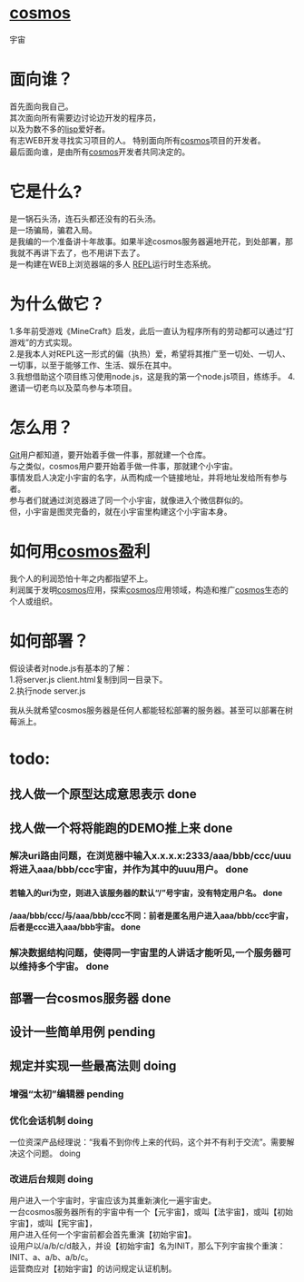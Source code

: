 # [cosmos][4]
宇宙


# 面向谁？
首先面向我自己。   
其次面向所有需要边讨论边开发的程序员，    
以及为数不多的[lisp][3]爱好者。  
有志WEB开发寻找实习项目的人。
特别面向所有[cosmos][4]项目的开发者。  
最后面向谁，是由所有[cosmos][4]开发者共同决定的。   



# 它是什么?
是一锅石头汤，连石头都还没有的石头汤。          
是一场骗局，骗君入局。     
是我编的一个准备讲十年故事。如果半途cosmos服务器遍地开花，到处部署，那我就不再讲下去了，也不用讲下去了。             
是一构建在WEB上浏览器端的多人 [REPL][1]运行时生态系统。          



# 为什么做它？
1.多年前受游戏《MineCraft》启发，此后一直认为程序所有的劳动都可以通过“打游戏”的方式实现。     
2.是我本人对REPL这一形式的偏（执热）爱，希望将其推广至一切处、一切人、一切事，以至于能够工作、生活、娱乐在其中。           
3.我想借助这个项目练习使用node.js，这是我的第一个node.js项目，练练手。
4.邀请一切老鸟以及菜鸟参与本项目。  


# 怎么用？
[Git][2]用户都知道，要开始着手做一件事，那就建一个仓库。     
与之类似，cosmos用户要开始着手做一件事，那就建个小宇宙。     
事情发启人决定小宇宙的名字，从而构成一个链接地址，并将地址发给所有参与者。      
参与者们就通过浏览器进了同一个小宇宙，就像进入个微信群似的。     
但，小宇宙是图灵完备的，就在小宇宙里构建这个小宇宙本身。      


# 如何用[cosmos][4]盈利
我个人的利润恐怕十年之内都指望不上。    
利润属于发明[cosmos][4]应用，探索[cosmos][4]应用领域，构造和推广[cosmos][4]生态的个人或组织。    


# 如何部署？   
假设读者对node.js有基本的了解：     
1.将server.js client.html复制到同一目录下。     
2.执行node server.js               

我从头就希望cosmos服务器是任何人都能轻松部署的服务器。甚至可以部署在树莓派上。

# todo:
## 找人做一个原型达成意思表示       done
## 找人做一个将将能跑的DEMO推上来   done
### 解决uri路由问题，在浏览器中输入x.x.x.x:2333/aaa/bbb/ccc/uuu将进入aaa/bbb/ccc宇宙，并作为其中的uuu用户。    done
#### 若输入的uri为空，则进入该服务器的默认“/”号宇宙，没有特定用户名。                  done
#### /aaa/bbb/ccc/与/aaa/bbb/ccc不同：前者是匿名用户进入aaa/bbb/ccc宇宙，后者是ccc进入aaa/bbb宇宙。 done
### 解决数据结构问题，使得同一宇宙里的人讲话才能听见,一个服务器可以维持多个宇宙。  done
## 
## 部署一台cosmos服务器             done         
## 设计一些简单用例                 pending           
## 规定并实现一些最高法则            doing        
### 增强“太初”编辑器                pending        
### 优化会话机制                    doing          
一位资深产品经理说：“我看不到你传上来的代码，这个并不有利于交流”。需要解决这个问题。 doing        
### 改进后台规则                    doing           
用户进入一个宇宙时，宇宙应该为其重新演化一遍宇宙史。                              
一台cosmos服务器所有的宇宙中有一个【元宇宙】，或叫【法宇宙】，或叫【初始宇宙】，或叫【宪宇宙】，      
用户进入任何一个宇宙前都会首先重演【初始宇宙】。      
设用户以/a/b/c/d敲入，并设【初始宇宙】名为INIT，那么下列宇宙挨个重演：INIT、a、a/b、a/b/c。       
运营商应对【初始宇宙】的访问规定认证机制。



[1]: https://en.wikipedia.org/wiki/Read%E2%80%93eval%E2%80%93print_loop
[2]: https://en.wikipedia.org/wiki/Git
[3]:https://en.wikipedia.org/wiki/Lisp
[4]:https://github.com/zhangshenhua/cosmos


